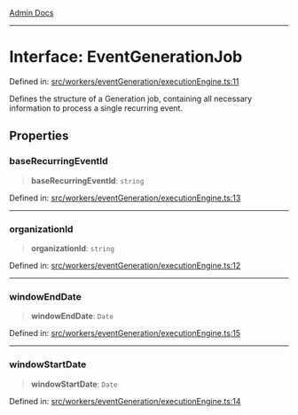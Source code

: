 [Admin Docs](/)

***

# Interface: EventGenerationJob

Defined in: [src/workers/eventGeneration/executionEngine.ts:11](https://github.com/Sourya07/talawa-api/blob/cfbd515d04ffba748b09232a33807f1845dd1878/src/workers/eventGeneration/executionEngine.ts#L11)

Defines the structure of a Generation job, containing all necessary
information to process a single recurring event.

## Properties

### baseRecurringEventId

> **baseRecurringEventId**: `string`

Defined in: [src/workers/eventGeneration/executionEngine.ts:13](https://github.com/Sourya07/talawa-api/blob/cfbd515d04ffba748b09232a33807f1845dd1878/src/workers/eventGeneration/executionEngine.ts#L13)

***

### organizationId

> **organizationId**: `string`

Defined in: [src/workers/eventGeneration/executionEngine.ts:12](https://github.com/Sourya07/talawa-api/blob/cfbd515d04ffba748b09232a33807f1845dd1878/src/workers/eventGeneration/executionEngine.ts#L12)

***

### windowEndDate

> **windowEndDate**: `Date`

Defined in: [src/workers/eventGeneration/executionEngine.ts:15](https://github.com/Sourya07/talawa-api/blob/cfbd515d04ffba748b09232a33807f1845dd1878/src/workers/eventGeneration/executionEngine.ts#L15)

***

### windowStartDate

> **windowStartDate**: `Date`

Defined in: [src/workers/eventGeneration/executionEngine.ts:14](https://github.com/Sourya07/talawa-api/blob/cfbd515d04ffba748b09232a33807f1845dd1878/src/workers/eventGeneration/executionEngine.ts#L14)
